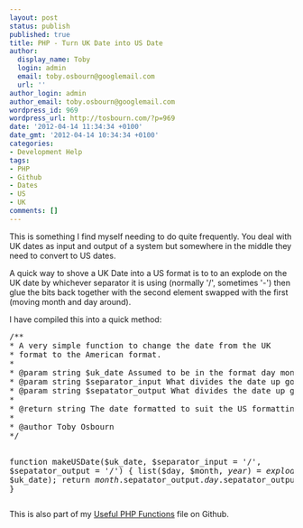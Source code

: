 ```yaml
---
layout: post
status: publish
published: true
title: PHP - Turn UK Date into US Date
author:
  display_name: Toby
  login: admin
  email: toby.osbourn@googlemail.com
  url: ''
author_login: admin
author_email: toby.osbourn@googlemail.com
wordpress_id: 969
wordpress_url: http://tosbourn.com/?p=969
date: '2012-04-14 11:34:34 +0100'
date_gmt: '2012-04-14 10:34:34 +0100'
categories:
- Development Help
tags:
- PHP
- Github
- Dates
- US
- UK
comments: []
---
```

<p>This is something I find myself needing to do quite frequently. You deal with UK dates as input and output of a system but somewhere in the middle they need to convert to US dates.</p>
<p>A quick way to shove a UK Date into a US format is to to an explode on the UK date by whichever separator it is using (normally '/', sometimes '-') then glue the bits back together with the second element swapped with the first (moving month and day around).</p>
<p>I have compiled this into a quick method:</p>
<pre>/**
* A very simple function to change the date from the UK
* format to the American format.
*
* @param string $uk_date Assumed to be in the format day month year
* @param string $separator_input What divides the date up goung in.
* @param string $sepatator_output What divides the date up going out.
*
* @return string The date formatted to suit the US formatting.
*
* @author Toby Osbourn 
*/

function makeUSDate($uk_date, $separator_input = '/', $sepatator_output = '/')
{
    list($day, $month, $year) = explode($separator_input, $uk_date);
    return $month.$sepatator_output.$day.$sepatator_output.$year;
}</pre>
<p>This is also part of my <a href="https://github.com/tosbourn/Useful-PHP-Functions">Useful PHP Functions</a> file on Github.</p>
